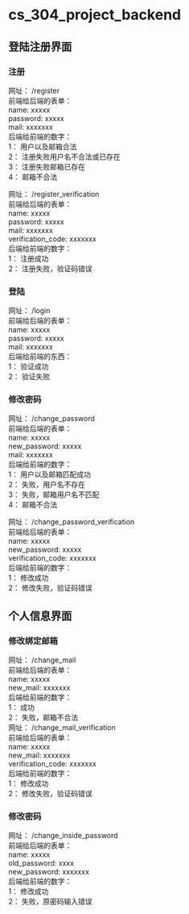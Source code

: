 # cs_304_project_backend
## 登陆注册界面
### 注册
网址： /register  
前端给后端的表单：  
name: xxxxx  
password: xxxxx  
mail: xxxxxxx  
后端给前端的数字：  
1： 用户以及邮箱合法  
2： 注册失败用户名不合法或已存在  
3： 注册失败邮箱已存在  
4： 邮箱不合法  
  
网址： /register_verification  
前端给后端的表单：  
name: xxxxx  
password: xxxxx  
mail: xxxxxxx  
verification_code: xxxxxxx  
后端给前端的数字：  
1： 注册成功  
2： 注册失败，验证码错误  
### 登陆
网址： /login  
前端给后端的表单：  
name: xxxxx  
password: xxxxx  
mail: xxxxxxx  
后端给前端的东西：  
1： 验证成功  
2： 验证失败  
### 修改密码
网址： /change_password  
前端给后端的表单：  
name: xxxxx  
new_password: xxxxx  
mail: xxxxxxx  
后端给前端的数字：  
1： 用户以及邮箱匹配成功  
2： 失败，用户名不存在  
3： 失败，邮箱用户名不匹配  
4： 邮箱不合法  
  
网址： /change_password_verification  
前端给后端的表单：  
name: xxxxx  
new_password: xxxxx  
verification_code: xxxxxxx  
后端给前端的数字：  
1： 修改成功  
2： 修改失败，验证码错误  
## 个人信息界面
### 修改绑定邮箱
网址： /change_mail  
前端给后端的表单：  
name: xxxxx  
new_mail: xxxxxxx  
后端给前端的数字：  
1： 成功  
2： 失败，邮箱不合法  
网址： /change_mail_verification  
前端给后端的表单：  
name: xxxxx  
new_mail: xxxxxxx  
verification_code: xxxxxxx  
后端给前端的数字：  
1： 修改成功  
2： 修改失败，验证码错误  
### 修改密码
网址： /change_inside_password  
前端给后端的表单：  
name: xxxxx  
old_password: xxxx  
new_password: xxxxxxx  
后端给前端的数字：  
1： 修改成功  
2： 失败，原密码输入错误  
